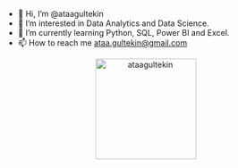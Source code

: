 - 👋 Hi, I’m @ataagultekin
- 👀 I’m interested in Data Analytics and Data Science.
- 🌱 I’m currently learning Python, SQL, Power BI and Excel.
- 📫 How to reach me ataa.gultekin@gmail.com

<!---
ataagultekin/ataagultekin is a ✨ special ✨ repository because its `README.md` (this file) appears on your GitHub profile.
You can click the Preview link to take a look at your changes.
--->
<p align="center"> <a href="https://github.com/ryo-ma/github-profile-trophy%22%3E<img src="https://github-profile-trophy.vercel.app/?username=ataagultekin" alt="ataagultekin" /></a> </p>
    
<p align="center">
    <a href="https://github.com/ataagultekin%22%3E
          <img height="180em" align="center" src="https://github-readme-stats.vercel.app/api?username=ataagultekin&show_icons=true&locale=en&theme=dark&include_all_commits=true&count_private=true" alt="ataagultekin"/>
          <img height="180em" align="center" src="https://github-readme-stats.vercel.app/api/top-langs?username=ataagultekin&show_icons=true&locale=en&layout=compact&langs_count=8&theme=dark" alt="ataagultekin"/>
    </a>
</p>

